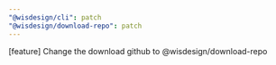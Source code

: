 ```yaml
---
"@wisdesign/cli": patch
"@wisdesign/download-repo": patch
---
```


[feature] Change the download github to @wisdesign/download-repo
